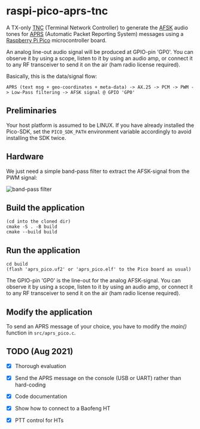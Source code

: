 # raspi-pico-aprs-tnc
A TX-only [TNC](https://en.wikipedia.org/wiki/Terminal_node_controller) (Terminal Network Controller) to generate the [AFSK](https://en.wikipedia.org/wiki/Frequency-shift_keying#Audio_FSK) audio tones for [APRS](https://en.wikipedia.org/wiki/Automatic_Packet_Reporting_System) (Automatic Packet Reporting System) messages using a [Raspberry Pi Pico](https://en.wikipedia.org/wiki/Raspberry_Pi) microcontroller board.

An analog line-out audio signal will be produced at GPIO-pin 'GP0'. You can observe it by using a scope, listen to it by using an audio amp, or connect it to any RF transceiver to send it on the air (ham radio license required).

Basically, this is the data/signal flow:

```
APRS (text msg + geo-coordinates + meta-data) -> AX.25 -> PCM -> PWM -> Low-Pass filtering -> AFSK signal @ GPIO 'GP0'
```

## Preliminaries

Your host platform is assumed to be LINUX.
If you have already installed the Pico-SDK, set the `PICO_SDK_PATH` environment variable accordingly to avoid installing the SDK twice.

## Hardware

We just need a simple band-pass filter to extract the AFSK-signal from the PWM signal:

![band-pass filter](https://github.com/eleccoder/raspi-pico-aprs-tnc/blob/main/doc/schematic/band_pass_filter.png)

## Build the application

```
(cd into the cloned dir)
cmake -S . -B build
cmake --build build
```

## Run the application

```
cd build
(flash 'aprs_pico.uf2' or 'aprs_pico.elf' to the Pico board as usual)
```

The GPIO-pin 'GP0' is the line-out for the analog AFSK-signal. You can observe it by using a scope, listen to it by using an audio amp, or connect it to any RF transceiver to send it on the air (ham radio license required).

## Modify the application

To send an APRS message of your choice, you have to modify the *main()* function in `src/aprs_pico.c`.

## TODO (Aug 2021)

- [x] Thorough evaluation
- [x] Send the APRS message on the console (USB or UART) rather than hard-coding
- [x] Code documentation
- [x] Show how to connect to a Baofeng HT
- [x] PTT control for HTs

